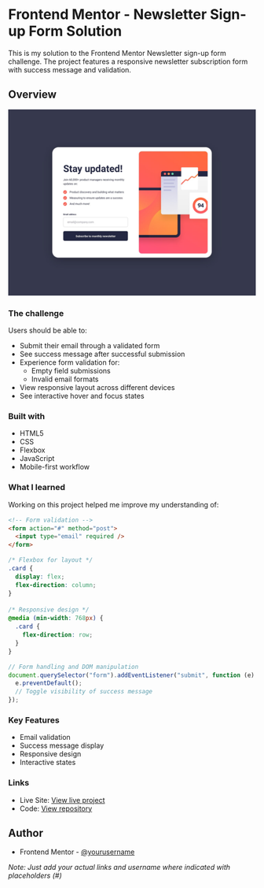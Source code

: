 # Frontend Mentor - Newsletter Sign-up Form Solution

This is my solution to the Frontend Mentor Newsletter sign-up form challenge. The project features a responsive newsletter subscription form with success message and validation.

## Overview

![](./design/desktop-design.jpg)

### The challenge

Users should be able to:

- Submit their email through a validated form
- See success message after successful submission
- Experience form validation for:
  - Empty field submissions
  - Invalid email formats
- View responsive layout across different devices
- See interactive hover and focus states

### Built with

- HTML5
- CSS
- Flexbox
- JavaScript
- Mobile-first workflow

### What I learned

Working on this project helped me improve my understanding of:

```html
<!-- Form validation -->
<form action="#" method="post">
  <input type="email" required />
</form>
```

```css
/* Flexbox for layout */
.card {
  display: flex;
  flex-direction: column;
}

/* Responsive design */
@media (min-width: 768px) {
  .card {
    flex-direction: row;
  }
}
```

```js
// Form handling and DOM manipulation
document.querySelector("form").addEventListener("submit", function (e) {
  e.preventDefault();
  // Toggle visibility of success message
});
```

### Key Features

- Email validation
- Success message display
- Responsive design
- Interactive states

### Links

- Live Site: [View live project](#)
- Code: [View repository](#)

## Author

- Frontend Mentor - [@yourusername](uixcem)

_Note: Just add your actual links and username where indicated with placeholders (#)_
